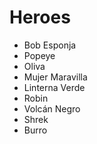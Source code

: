 # Heroes

* Bob Esponja
* Popeye
* Oliva
* Mujer Maravilla
* Linterna Verde
* Robin
* Volcán Negro
* Shrek
* Burro
